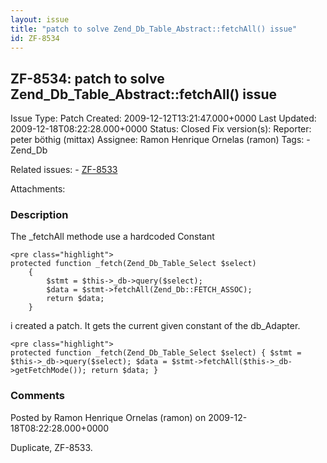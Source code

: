 ```yaml
---
layout: issue
title: "patch to solve Zend_Db_Table_Abstract::fetchAll() issue"
id: ZF-8534
---
```


ZF-8534: patch to solve Zend\_Db\_Table\_Abstract::fetchAll() issue
-------------------------------------------------------------------

 Issue Type: Patch Created: 2009-12-12T13:21:47.000+0000 Last Updated: 2009-12-18T08:22:28.000+0000 Status: Closed Fix version(s): 
 Reporter:  peter böthig (mittax)  Assignee:  Ramon Henrique Ornelas (ramon)  Tags: - Zend\_Db
 
 Related issues: - [ZF-8533](/issues/browse/ZF-8533)
 
 Attachments: 
### Description

The \_fetchAll methode use a hardcoded Constant

 
    <pre class="highlight">
    protected function _fetch(Zend_Db_Table_Select $select)
        {
            $stmt = $this->_db->query($select);
            $data = $stmt->fetchAll(Zend_Db::FETCH_ASSOC);
            return $data;
        }
    


i created a patch. It gets the current given constant of the db\_Adapter.

 
    <pre class="highlight">
    protected function _fetch(Zend_Db_Table_Select $select) { $stmt = $this->_db->query($select); $data = $stmt->fetchAll($this->_db->getFetchMode()); return $data; }


 

 

### Comments

Posted by Ramon Henrique Ornelas (ramon) on 2009-12-18T08:22:28.000+0000

Duplicate, ZF-8533.

 

 